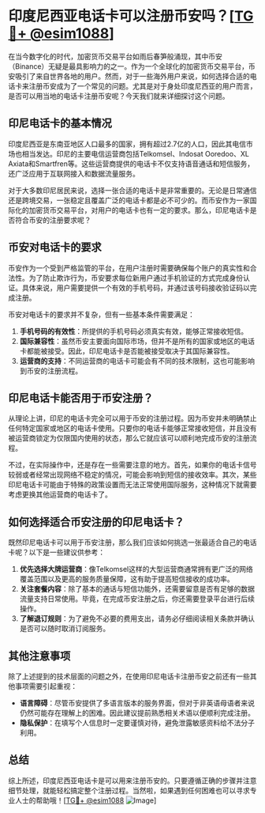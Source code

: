 # 印度尼西亚电话卡可以注册币安吗？[[TG💪+ @esim1088](https://t.me/s/esim1088)]

在当今数字化的时代，加密货币交易平台如雨后春笋般涌现，其中币安（Binance）无疑是最具影响力的之一。作为一个全球化的加密货币交易平台，币安吸引了来自世界各地的用户。然而，对于一些海外用户来说，如何选择合适的电话卡来注册币安成为了一个常见的问题。尤其是对于身处印度尼西亚的用户而言，是否可以用当地的电话卡注册币安呢？今天我们就来详细探讨这个问题。

## 印尼电话卡的基本情况

印度尼西亚是东南亚地区人口最多的国家，拥有超过2.7亿的人口，因此其电信市场也相当发达。印尼的主要电信运营商包括Telkomsel、Indosat Ooredoo、XL Axiata和Smartfren等。这些运营商提供的电话卡不仅支持语音通话和短信服务，还广泛应用于互联网接入和数据流量服务。

对于大多数印尼居民来说，选择一张合适的电话卡是非常重要的。无论是日常通信还是跨境交易，一张稳定且覆盖广泛的电话卡都是必不可少的。而币安作为一家国际化的加密货币交易平台，对用户的电话卡也有一定的要求。那么，印尼电话卡是否符合币安的注册要求呢？

## 币安对电话卡的要求

币安作为一个受到严格监管的平台，在用户注册时需要确保每个账户的真实性和合法性。为了防止欺诈行为，币安要求每位新用户通过手机验证的方式完成身份认证。具体来说，用户需要提供一个有效的手机号码，并通过该号码接收验证码以完成注册。

币安对电话卡的要求并不复杂，但有一些基本条件需要满足：

1. **手机号码的有效性**：所提供的手机号码必须真实有效，能够正常接收短信。
2. **国际兼容性**：虽然币安主要面向国际市场，但并不是所有的国家或地区的电话卡都能被接受。因此，印尼电话卡是否能被接受取决于其国际兼容性。
3. **运营商的支持**：不同运营商的电话卡可能会有不同的技术限制，这也可能影响到币安的注册流程。

## 印尼电话卡能否用于币安注册？

从理论上讲，印尼的电话卡完全可以用于币安的注册过程。因为币安并未明确禁止任何特定国家或地区的电话卡使用。只要你的电话卡能够正常接收短信，并且没有被运营商锁定为仅限国内使用的状态，那么它就应该可以顺利地完成币安的注册流程。

不过，在实际操作中，还是存在一些需要注意的地方。首先，如果你的电话卡信号较弱或者经常出现网络不稳定的情况，可能会影响到短信的接收效率。其次，某些印尼电话卡可能由于特殊的政策设置而无法正常使用国际服务，这种情况下就需要考虑更换其他运营商的电话卡了。

## 如何选择适合币安注册的印尼电话卡？

既然印尼电话卡可以用于币安注册，那么我们应该如何挑选一张最适合自己的电话卡呢？以下是一些建议供参考：

1. **优先选择大牌运营商**：像Telkomsel这样的大型运营商通常拥有更广泛的网络覆盖范围以及更高的服务质量保障，这有助于提高短信接收的成功率。
2. **关注套餐内容**：除了基本的通话与短信功能外，还需要留意是否有足够的数据流量支持日常使用。毕竟，在完成币安注册之后，你还需要登录平台进行后续操作。
3. **了解退订规则**：为了避免不必要的费用支出，请务必仔细阅读相关条款并确认是否可以随时取消订阅服务。

## 其他注意事项

除了上述提到的技术层面的问题之外，在使用印尼电话卡注册币安之前还有一些其他事项需要引起重视：

- **语言障碍**：尽管币安提供了多语言版本的服务界面，但对于非英语母语者来说仍然可能存在理解上的困难。因此建议提前熟悉相关术语以便顺利完成注册。
- **隐私保护**：在填写个人信息时一定要谨慎对待，避免泄露敏感资料给不法分子利用。

## 总结

综上所述，印度尼西亚电话卡是可以用来注册币安的。只要遵循正确的步骤并注意细节处理，就能轻松搞定整个注册过程。当然啦，如果遇到任何困难也可以寻求专业人士的帮助哦！[[TG💪+ @esim1088](https://t.me/s/esim1088) ![Image](https://i.postimg.cc/4NQfJmqS/Snipaste-2025-05-13-00-14-12.png)]